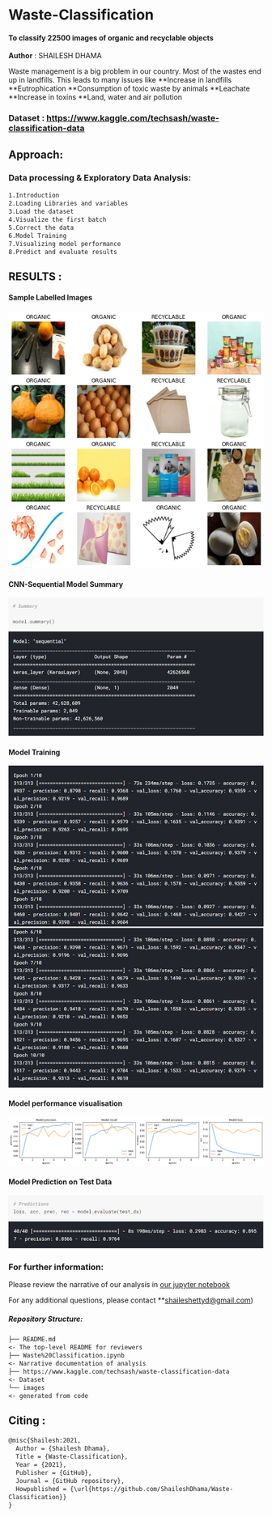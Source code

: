 # Waste-Classification
#### To classify 22500 images of organic and recyclable objects

**Author** : SHAILESH DHAMA

Waste management is a big problem in our country. Most of the wastes end up in landfills. This leads to many issues like
**Increase in landfills
**Eutrophication
**Consumption of toxic waste by animals
**Leachate
**Increase in toxins
**Land, water and air pollution

### Dataset : https://www.kaggle.com/techsash/waste-classification-data

## Approach:

### Data processing & Exploratory Data Analysis:

    1.Introduction
    2.Loading Libraries and variables
    3.Load the dataset
    4.Visualize the first batch
    5.Correct the data
    6.Model Training
    7.Visualizing model performance
    8.Predict and evaluate results
    
## RESULTS :

#### Sample Labelled Images
![Sample Labelled Images](./WASTE_1.png)


#### CNN-Sequential Model Summary
![CNN-Sequential Model Summary](./WASTE_2.png)


#### Model Training
![Model Training](./WASTE_3.png)
![Model Training](./WASTE_4.png)


#### Model performance visualisation
![Model performance visualisation](./WASTE_5.png)


#### Model Prediction on Test Data
![Model Prediction on Test Data](./WASTE_6.png)

### For further information:

Please review the narrative of our analysis in [our jupyter notebook](./Waste%20Classification.ipynb)

For any additional questions, please contact **shaileshettyd@gmail.com)

##### Repository Structure:

```
├── README.md                                                                                                   <- The top-level README for reviewers
├── Waste%20Classification.ipynb                                                                                <- Narrative documentation of analysis
├── https://www.kaggle.com/techsash/waste-classification-data                                                   <- Dataset
└── images                                                                                                      <- generated from code
```
## Citing :

```
@misc{Shailesh:2021,
  Author = {Shailesh Dhama},
  Title = {Waste-Classification},
  Year = {2021},
  Publisher = {GitHub},
  Journal = {GitHub repository},
  Howpublished = {\url{https://github.com/ShaileshDhama/Waste-Classification}}
}
```
